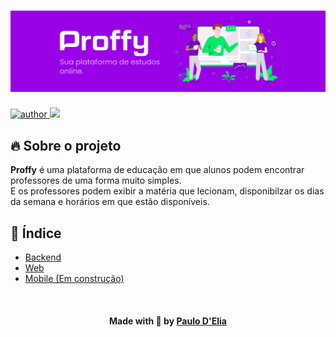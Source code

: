 <h1>
  <img src=".github/proffy-banner.png"/>
</h1>

<a href="https://github.com/paulohdelia">
    <img src="https://img.shields.io/badge/author-paulohdelia-important?style=flat-square" alt="author">
</a>
<img src="https://img.shields.io/github/languages/count/paulohdelia/proffy?color=important&style=flat-square">

## 🔥 Sobre o projeto

**Proffy** é uma plataforma de educação em que alunos podem encontrar professores de uma forma muito simples. <br>
E os professores podem exibir a matéria que lecionam, disponibilzar os dias da semana e horários em que estão disponíveis. 

## 📖 Índice

- [Backend](./api)
- [Web](./web)
- [Mobile (Em construção)](./mobile)

<br>

<h4 align=center>Made with 🧡 by <a href="https://www.linkedin.com/in/paulodelia/">Paulo D'Elia</a></h4>